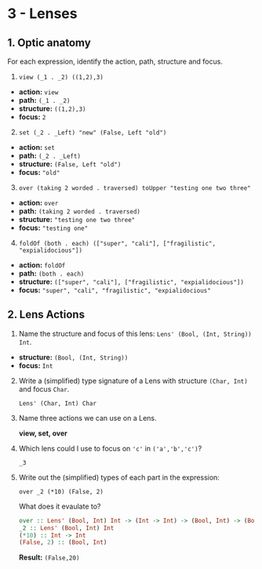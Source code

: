 # 3 - Lenses

## 1. Optic anatomy

For each expression, identify the action, path, structure and focus.

1. `view (_1 . _2) ((1,2),3)`
  - __action:__ `view`
  - __path:__ `(_1 . _2)`
  - __structure:__ `((1,2),3)`
  - __focus:__ `2`

2. `set (_2 . _Left) "new" (False, Left "old")`
  - __action:__ `set`
  - __path:__ `(_2 . _Left)`
  - __structure:__ `(False, Left "old")`
  - __focus:__ `"old"`

3. `over (taking 2 worded . traversed) toUpper "testing one two three"`
  - __action:__ `over`
  - __path:__ `(taking 2 worded . traversed)`
  - __structure:__ `"testing one two three"`
  - __focus:__ `"testing one"`

4. `foldOf (both . each) (["super", "cali"], ["fragilistic", "expialidocious"])`
  - __action:__ `foldOf`
  - __path:__ `(both . each)`
  - __structure:__ `(["super", "cali"], ["fragilistic", "expialidocious"])`
  - __focus:__ `"super", "cali", "fragilistic", "expialidocious"`

## 2. Lens Actions

1. Name the structure and focus of this lens: `Lens' (Bool, (Int, String)) Int`.
  - __structure:__ `(Bool, (Int, String))`
  - __focus:__ `Int`

2. Write a (simplified) type signature of a Lens with structure `(Char, Int)` and focus `Char`.

    `Lens' (Char, Int) Char`

3. Name three actions we can use on a Lens.

    __view, set, over__

4. Which lens could I use to focus on `'c'` in `('a','b','c')`?

    `_3`

5. Write out the (simplified) types of each part in the expression: 

    `over _2 (*10) (False, 2)`

    What does it evaulate to?

    ```haskell
    over :: Lens' (Bool, Int) Int -> (Int -> Int) -> (Bool, Int) -> (Bool, Int)
    _2 :: Lens' (Bool, Int) Int
    (*10) :: Int -> Int
    (False, 2) :: (Bool, Int)
    ```
    __Result:__ `(False,20)`

